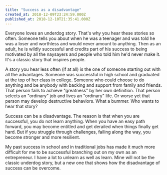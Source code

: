 ```yaml
---
title: "Success as a disadvantage"
created_at: 2018-12-09T23:24:59.000Z
published_at: 2018-12-10T21:35:41.000Z
---
```

Everyone loves an underdog story. That's why you hear these stories so often. Someone tells you about when he was a teenager and was told he was a loser and worthless and would never amount to anything. Then as an adult, he is wildly successful and credits part of his success to being motivated by all the naysayers and people who told him he'd never make it. It's a classic story that inspires people.

A story you hear less often (if at all) is the one of someone starting out with all the advantages. Someone was successful in high school and graduated at the top of her class in college. Someone who could choose to do anything and be anybody with backing and support from family and friends. That person fails to achieve "greatness" by her own definition. That person selects an "ordinary" job and lives an "ordinary" life. Or worse yet that person may develop destructive behaviors. What a bummer. Who wants to hear that story? 

Success can be a disadvantage. The reason is that when you are successful, you do not learn anything. When you have an easy path forward, you may become entitled and get derailed when things finally get hard. But if you struggle through challenges, failing along the way, you become stronger and more resilient. 

My past success in school and in traditional jobs has made it much more difficult for me to be successful branching out on my own as an entrepreneur. I have a lot to unlearn as well as learn. Mine will not be the classic underdog story, but a new one that shows how the disadvantage of success can be overcome.

